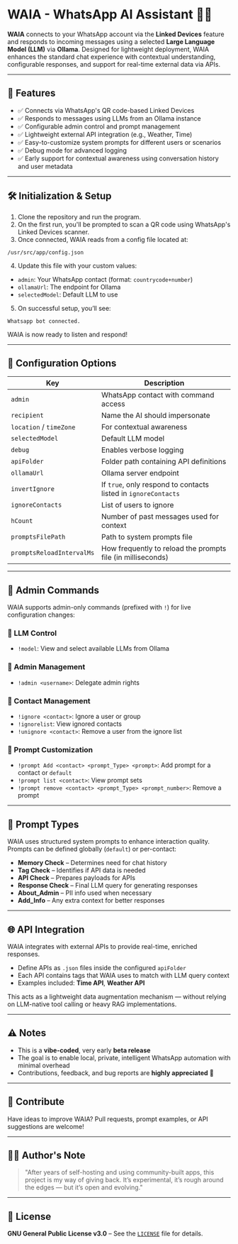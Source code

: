 # WAIA - WhatsApp AI Assistant 🤖📱

**WAIA** connects to your WhatsApp account via the **Linked Devices** feature and responds to incoming messages using a selected **Large Language Model (LLM)** via **Ollama**. Designed for lightweight deployment, WAIA enhances the standard chat experience with contextual understanding, configurable responses, and support for real-time external data via APIs.

---

## 🚀 Features

- ✅ Connects via WhatsApp's QR code-based Linked Devices  
- ✅ Responds to messages using LLMs from an Ollama instance  
- ✅ Configurable admin control and prompt management  
- ✅ Lightweight external API integration (e.g., Weather, Time)  
- ✅ Easy-to-customize system prompts for different users or scenarios  
- ✅ Debug mode for advanced logging  
- ✅ Early support for contextual awareness using conversation history and user metadata  

---

## 🛠️ Initialization & Setup

1. Clone the repository and run the program.
2. On the first run, you'll be prompted to scan a QR code using WhatsApp's Linked Devices scanner.
3. Once connected, WAIA reads from a config file located at:
```
/usr/src/app/config.json
```
4. Update this file with your custom values:
- `admin`: Your WhatsApp contact (format: `countrycode+number`)
- `ollamaUrl`: The endpoint for Ollama
- `selectedModel`: Default LLM to use
5. On successful setup, you’ll see:
```
Whatsapp bot connected.
```
WAIA is now ready to listen and respond!

---

## 🔧 Configuration Options

| Key                     | Description                                                                 |
|-------------------------|-----------------------------------------------------------------------------|
| `admin`                 | WhatsApp contact with command access                                        |
| `recipient`             | Name the AI should impersonate                                              |
| `location` / `timeZone` | For contextual awareness                                                    |
| `selectedModel`         | Default LLM model                                                           |
| `debug`                 | Enables verbose logging                                                     |
| `apiFolder`             | Folder path containing API definitions                                      |
| `ollamaUrl`             | Ollama server endpoint                                                      |
| `invertIgnore`          | If `true`, only respond to contacts listed in `ignoreContacts`              |
| `ignoreContacts`        | List of users to ignore                                                     |
| `hCount`                | Number of past messages used for context                                    |
| `promptsFilePath`       | Path to system prompts file                                                 |
| `promptsReloadIntervalMs` | How frequently to reload the prompts file (in milliseconds)              |

---

## 🔐 Admin Commands

WAIA supports admin-only commands (prefixed with `!`) for live configuration changes:

### 📌 LLM Control
- `!model`: View and select available LLMs from Ollama

### 👤 Admin Management
- `!admin <username>`: Delegate admin rights

### 🚫 Contact Management
- `!ignore <contact>`: Ignore a user or group  
- `!ignorelist`: View ignored contacts  
- `!unignore <contact>`: Remove a user from the ignore list  

### 🧩 Prompt Customization
- `!prompt Add <contact> <prompt_Type> <prompt>`: Add prompt for a contact or `default`  
- `!prompt list <contact>`: View prompt sets  
- `!prompt remove <contact> <prompt_Type> <prompt_number>`: Remove a prompt  

---

## 🧠 Prompt Types

WAIA uses structured system prompts to enhance interaction quality. Prompts can be defined globally (`default`) or per-contact:

- **Memory Check** – Determines need for chat history  
- **Tag Check** – Identifies if API data is needed  
- **API Check** – Prepares payloads for APIs  
- **Response Check** – Final LLM query for generating responses  
- **About_Admin** – PII info used when necessary  
- **Add_Info** – Any extra context for better responses  

---

## 🌐 API Integration

WAIA integrates with external APIs to provide real-time, enriched responses.

- Define APIs as `.json` files inside the configured `apiFolder`
- Each API contains tags that WAIA uses to match with LLM query context
- Examples included: **Time API**, **Weather API**

This acts as a lightweight data augmentation mechanism — without relying on LLM-native tool calling or heavy RAG implementations.

---

## ⚠️ Notes

- This is a **vibe-coded**, very early **beta release**
- The goal is to enable local, private, intelligent WhatsApp automation with minimal overhead
- Contributions, feedback, and bug reports are **highly appreciated** 🙏

---

## 📢 Contribute

Have ideas to improve WAIA? Pull requests, prompt examples, or API suggestions are welcome!

---

## 🧑‍💻 Author's Note

> "After years of self-hosting and using community-built apps, this project is my way of giving back. It’s experimental, it’s rough around the edges — but it’s open and evolving."

---

## 📜 License

**GNU General Public License v3.0** – See the [`LICENSE`](./LICENSE) file for details.
